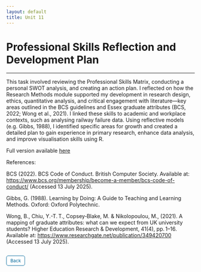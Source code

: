 ```yaml
---
layout: default
title: Unit 11
---
```


# Professional Skills Reflection and Development Plan

---

This task involved reviewing the Professional Skills Matrix, conducting a personal SWOT analysis, and creating an action plan. I reflected on how the Research Methods module supported my development in research design, ethics, quantitative analysis, and critical engagement with literature—key areas outlined in the BCS guidelines and Essex graduate attributes (BCS, 2022; Wong et al., 2021). I linked these skills to academic and workplace contexts, such as analysing railway failure data. Using reflective models (e.g. Gibbs, 1988), I identified specific areas for growth and created a detailed plan to gain experience in primary research, enhance data analysis, and improve visualisation skills using R.

Full version available <a href="pdf/Professional Skills Reflection and Development Plan.pdf" target="_blank" rel="noopener noreferrer">here</a>

References:

BCS (2022). BCS Code of Conduct. British Computer Society. Available at: https://www.bcs.org/membership/become-a-member/bcs-code-of-conduct/ (Accessed 13 July 2025).

Gibbs, G. (1988). Learning by Doing: A Guide to Teaching and Learning Methods. Oxford: Oxford Polytechnic.

Wong, B., Chiu, Y.-T. T., Copsey‑Blake, M. & Nikolopoulou, M., (2021). A mapping of graduate attributes: what can we expect from UK university students? Higher Education Research & Development, 41(4), pp. 1–16. Available at: https://www.researchgate.net/publication/349420700 (Accessed 13 July 2025).


<style>
  .back-button {
    display: inline-block;
    background-color: white;
    color: #006699;
    text-decoration: none;
    padding: 5px 10px; /* Reduced padding for a smaller button */
    font-size: 12px; /* Smaller font size */
    border: 1px solid #006699; /* Thinner border */
    border-radius: 5px;
    cursor: pointer;
    transition: background-color 0.3s, color 0.3s;
    margin: 15px 0; /* Adds space above and below the button */
  }
  .back-button:hover {
    background-color: #006699;
    color: white;
 }
</style>

<div class="button-container">
  <a href="https://dzervenes.github.io/research-methods/" class="back-button">Back</a>
</div>
